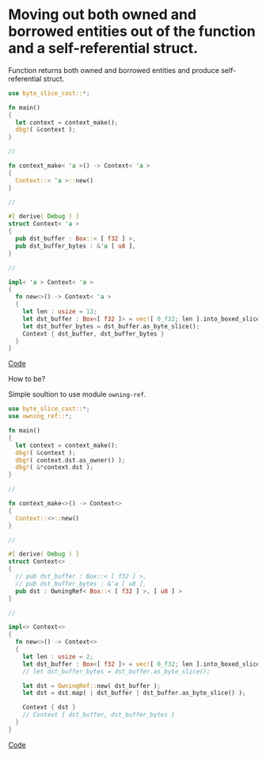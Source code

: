# Moving out both owned and borrowed entities out of the function and a self-referential struct.

Function returns both owned and borrowed entities and produce self-referential struct.

```rust
use byte_slice_cast::*;

fn main()
{
  let context = context_make();
  dbg!( &context );
}

//

fn context_make< 'a >() -> Context< 'a >
{
  Context::< 'a >::new()
}

//

#[ derive( Debug ) ]
struct Context< 'a >
{
  pub dst_buffer : Box::< [ f32 ] >,
  pub dst_buffer_bytes : &'a [ u8 ],
}

//

impl< 'a > Context< 'a >
{
  fn new<>() -> Context< 'a >
  {
    let len : usize = 13;
    let dst_buffer : Box<[ f32 ]> = vec![ 0_f32; len ].into_boxed_slice();
    let dst_buffer_bytes = dst_buffer.as_byte_slice();
    Context { dst_buffer, dst_buffer_bytes }
  }
}

```

[Code](https://play.rust-lang.org/?version=nightly&mode=debug&edition=2021&gist=ca788629975f932031c2e61970a3f39f)

How to be?

Simple soultion to use module `owning-ref`.

```rust
use byte_slice_cast::*;
use owning_ref::*;

fn main()
{
  let context = context_make();
  dbg!( &context );
  dbg!( context.dst.as_owner() );
  dbg!( &*context.dst );
}

//

fn context_make<>() -> Context<>
{
  Context::<>::new()
}

//

#[ derive( Debug ) ]
struct Context<>
{
  // pub dst_buffer : Box::< [ f32 ] >,
  // pub dst_buffer_bytes : &'a [ u8 ],
  pub dst : OwningRef< Box::< [ f32 ] >, [ u8 ] >
}

//

impl<> Context<>
{
  fn new<>() -> Context<>
  {
    let len : usize = 2;
    let dst_buffer : Box<[ f32 ]> = vec![ 0_f32; len ].into_boxed_slice();
    // let dst_buffer_bytes = dst_buffer.as_byte_slice();

    let dst = OwningRef::new( dst_buffer );
    let dst = dst.map( | dst_buffer | dst_buffer.as_byte_slice() );

    Context { dst }
    // Context { dst_buffer, dst_buffer_bytes }
  }
}
```

[Code](https://play.rust-lang.org/?version=nightly&mode=debug&edition=2021&gist=5af9201858b32f962b2c52c9b9af9fc0)